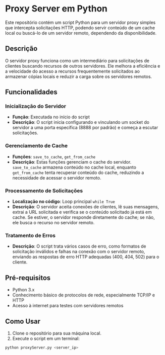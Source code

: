 # Proxy Server em Python

Este repositório contém um script Python para um servidor proxy simples que intercepta solicitações HTTP, podendo servir conteúdo de um cache local ou buscá-lo de um servidor remoto, dependendo da disponibilidade.

## Descrição

O servidor proxy funciona como um intermediário para solicitações de clientes buscando recursos de outros servidores. Ele melhora a eficiência e a velocidade do acesso a recursos frequentemente solicitados ao armazenar cópias locais e reduzir a carga sobre os servidores remotos.

## Funcionalidades

### Inicialização do Servidor
- **Função**: Executada no início do script
- **Descrição**: O script inicia configurando e vinculando um socket do servidor a uma porta específica (8888 por padrão) e começa a escutar solicitações.

### Gerenciamento de Cache
- **Funções**: `save_to_cache`, `get_from_cache`
- **Descrição**: Estas funções gerenciam o cache do servidor. `save_to_cache` armazena conteúdo no cache local, enquanto `get_from_cache` tenta recuperar conteúdo do cache, reduzindo a necessidade de acessar o servidor remoto.

### Processamento de Solicitações
- **Localização no código**: Loop principal `while True`
- **Descrição**: O servidor aceita conexões de clientes, lê suas mensagens, extrai a URL solicitada e verifica se o conteúdo solicitado já está em cache. Se estiver, o servidor responde diretamente do cache; se não, ele busca o recurso no servidor remoto.

### Tratamento de Erros
- **Descrição**: O script trata vários casos de erro, como formatos de solicitação inválidos e falhas na conexão com o servidor remoto, enviando as respostas de erro HTTP adequadas (400, 404, 502) para o cliente.

## Pré-requisitos

- Python 3.x
- Conhecimento básico de protocolos de rede, especialmente TCP/IP e HTTP
- Acesso à internet para testes com servidores remotos

## Como Usar

1. Clone o repositório para sua máquina local.
2. Execute o script em um terminal:

```bash
python proxyServer.py <server_ip>

